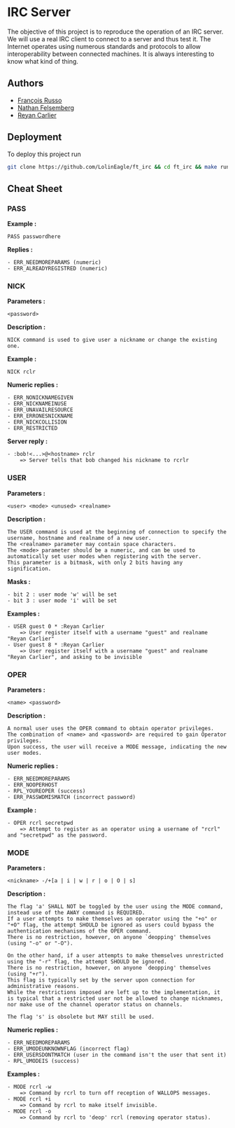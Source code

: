 # IRC Server
The objective of this project is to reproduce the operation of an IRC server. We
will use a real IRC client to connect to a server and thus test it. The Internet
operates using numerous standards and protocols to allow interoperability
between connected machines. It is always interesting to know what kind of thing.

## Authors
- [François Russo](https://www.github.com/LolinEagle)
- [Nathan Felsemberg](https://github.com/geekprod27)
- [Reyan Carlier](https://github.com/ReyanCarlier)

## Deployment
To deploy this project run
```bash
git clone https://github.com/LolinEagle/ft_irc && cd ft_irc && make run
```

## Cheat Sheet

### PASS <password>
__Example :__
```
PASS passwordhere
```
__Replies :__
```
- ERR_NEEDMOREPARAMS (numeric)
- ERR_ALREADYREGISTRED (numeric)
```

### NICK
__Parameters :__
```
<password>
```
__Description :__
```
NICK command is used to give user a nickname or change the existing one.
```
__Example :__
```
NICK rclr
```
__Numeric replies :__
```
- ERR_NONICKNAMEGIVEN
- ERR_NICKNAMEINUSE
- ERR_UNAVAILRESOURCE
- ERR_ERRONESNICKNAME
- ERR_NICKCOLLISION
- ERR_RESTRICTED
```

__Server reply :__
```
- :bob!<...>@<hostname> rclr
	=> Server tells that bob changed his nickname to rcrlr
```

### USER
__Parameters :__
```
<user> <mode> <unused> <realname>
```
__Description :__
```
The USER command is used at the beginning of connection to specify the username, hostname and realname of a new user.
The <realname> parameter may contain space characters.
The <mode> parameter should be a numeric, and can be used to automatically set user modes when registering with the server.
This parameter is a bitmask, with only 2 bits having any signification.
```
__Masks :__
```
- bit 2 : user mode 'w' will be set
- bit 3 : user mode 'i' will be set
```

__Examples :__
```
- USER guest 0 * :Reyan Carlier
	=> User register itself with a username "guest" and realname "Reyan Carlier"
- User guest 8 * :Reyan Carlier
	=> User register itself with a username "guest" and realname "Reyan Carlier", and asking to be invisible
```

### OPER
__Parameters :__
```
<name> <password>
```
__Description :__
```
A normal user uses the OPER command to obtain operator privileges.
The combination of <name> and <password> are required to gain Operator privileges.
Upon success, the user will receive a MODE message, indicating the new user modes.
```
__Numeric replies :__
```
- ERR_NEEDMOREPARAMS
- ERR_NOOPERHOST
- RPL_YOUREOPER (success)
- ERR_PASSWDMISMATCH (incorrect password)
```
__Example :__
```
- OPER rcrl secretpwd
	=> Attempt to register as an operator using a username of "rcrl" and "secretpwd" as the password.
```

### MODE
__Parameters :__
```
<nickname> -/+[a | i | w | r | o | O | s]
```
__Description :__
```
The flag 'a' SHALL NOT be toggled by the user using the MODE command, instead use of the AWAY command is REQUIRED.
If a user attempts to make themselves an operator using the "+o" or "+O" flag, the attempt SHOULD be ignored as users could bypass the authentication mechanisms of the OPER command.
There is no restriction, however, on anyone `deopping' themselves (using "-o" or "-O").

On the other hand, if a user attempts to make themselves unrestricted using the "-r" flag, the attempt SHOULD be ignored.
There is no restriction, however, on anyone `deopping' themselves (using "+r").
This flag is typically set by the server upon connection for administrative reasons.
While the restrictions imposed are left up to the implementation, it is typical that a restricted user not be allowed to change nicknames, nor make use of the channel operator status on channels.

The flag 's' is obsolete but MAY still be used.
```
__Numeric replies :__
```
- ERR_NEEDMOREPARAMS
- ERR_UMODEUNKNOWNFLAG (incorrect flag)
- ERR_USERSDONTMATCH (user in the command isn't the user that sent it)
- RPL_UMODEIS (success)
```
__Examples :__
```
- MODE rcrl -w
	=> Command by rcrl to turn off reception of WALLOPS messages.
- MODE rcrl +i
	=> Command by rcrl to make itself invisible.
- MODE rcrl -o
	=> Command by rcrl to 'deop' rcrl (removing operator status).
```